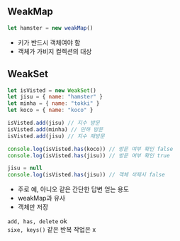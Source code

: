## WeakMap

```js
let hamster = new weakMap()
```

- 키가 반드시 객체여야 함
- 객체가 가비지 컬렉션의 대상

## WeakSet

```js
let isVisted = new WeakSet()
let jisu = { name: "hamster" }
let minha = { name: "tokki" }
let koco = { name: "koco" }

isVisted.add(jisu) // 지수 방문
isVisted.add(minha) // 민하 방문
isVisted.add(jisu) // 지수 재방문

console.log(isVisted.has(koco)) // 방문 여부 확인 false
console.log(isVisted.has(jisu)) // 방문 여부 확인 true

jisu = null
console.log(isVisted.has(jisu)) // 객체 삭제시 false
```

- 주로 예, 아니오 같은 간단한 답변 얻는 용도
- weakMap과 유사
- 객체만 저장

`add, has, delete` ok  
`sixe, keys()` 같은 반복 작업은 x
